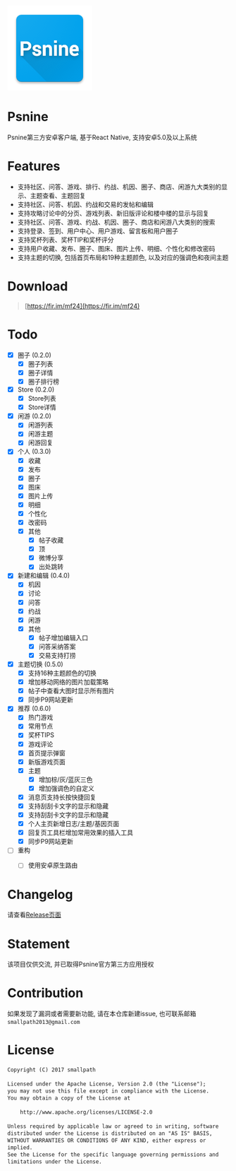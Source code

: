 <img src="./android/app/src/main/res/mipmap-xxxhdpi/ic_launcher.png">

# Psnine
Psnine第三方安卓客户端, 基于React Native, 支持安卓5.0及以上系统 

# Features
- 支持社区、问答、游戏、排行、约战、机因、圈子、商店、闲游九大类别的显示、主题查看、主题回复
- 支持社区、问答、机因、约战和交易的发帖和编辑
- 支持攻略讨论中的分页、游戏列表、新旧版评论和楼中楼的显示与回复
- 支持社区、问答、游戏、约战、机因、圈子、商店和闲游八大类别的搜索
- 支持登录、签到、用户中心、用户游戏、留言板和用户圈子
- 支持奖杯列表、奖杯TIP和奖杯评分
- 支持用户收藏、发布、圈子、图床、图片上传、明细、个性化和修改密码
- 支持主题的切换, 包括首页布局和19种主题颜色, 以及对应的强调色和夜间主题

# Download
> [https://fir.im/mf24](https://fir.im/mf24)

# Todo
- [x] 圈子 (0.2.0)
  - [x] 圈子列表
  - [x] 圈子详情
  - [x] 圈子排行榜
- [x] Store (0.2.0)
  - [x] Store列表
  - [x] Store详情
- [x] 闲游 (0.2.0)
  - [x] 闲游列表
  - [x] 闲游主题
  - [x] 闲游回复
- [x] 个人 (0.3.0)
  - [x] 收藏
  - [x] 发布
  - [x] 圈子
  - [x] 图床
  - [x] 图片上传
  - [x] 明细
  - [x] 个性化
  - [x] 改密码
  - [x] 其他
    - [x] 帖子收藏
    - [x] 顶
    - [x] 微博分享
    - [x] 出处跳转
- [x] 新建和编辑 (0.4.0)
  - [x] 机因
  - [x] 讨论
  - [x] 问答
  - [x] 约战
  - [x] 闲游
  - [x] 其他
    - [x] 帖子增加编辑入口
    - [x] 问答采纳答案
    - [x] 交易支持打捞
- [x] 主题切换 (0.5.0)
  - [x] 支持16种主题颜色的切换
  - [x] 增加移动网络的图片加载策略
  - [x] 帖子中查看大图时显示所有图片
  - [x] 同步P9网站更新
- [x] 推荐 (0.6.0)
  - [x] 热门游戏
  - [x] 常用节点 
  - [x] 奖杯TIPS 
  - [x] 游戏评论 
  - [x] 首页提示弹窗
  - [x] 新版游戏页面
  - [x] 主题
    - [x] 增加棕/灰/蓝灰三色
    - [x] 增加强调色的自定义
  - [x] 消息页支持长按快捷回复
  - [x] 支持刮刮卡文字的显示和隐藏
  - [x] 支持刮刮卡文字的显示和隐藏
  - [x] 个人主页新增日志/主题/基因页面
  - [x] 回复页工具栏增加常用效果的插入工具
  - [x] 同步P9网站更新
- [ ] 重构
  - [ ] 使用安卓原生路由


# Changelog
请查看[Release页面](https://github.com/smallpath/psnine/releases)

# Statement
该项目仅供交流, 并已取得Psnine官方第三方应用授权

# Contribution
如果发现了漏洞或者需要新功能, 请在本仓库新建issue, 也可联系邮箱`smallpath2013@gmail.com`

# License
```
Copyright (C) 2017 smallpath

Licensed under the Apache License, Version 2.0 (the "License");
you may not use this file except in compliance with the License.
You may obtain a copy of the License at

    http://www.apache.org/licenses/LICENSE-2.0

Unless required by applicable law or agreed to in writing, software
distributed under the License is distributed on an "AS IS" BASIS,
WITHOUT WARRANTIES OR CONDITIONS OF ANY KIND, either express or implied.
See the License for the specific language governing permissions and
limitations under the License.
```